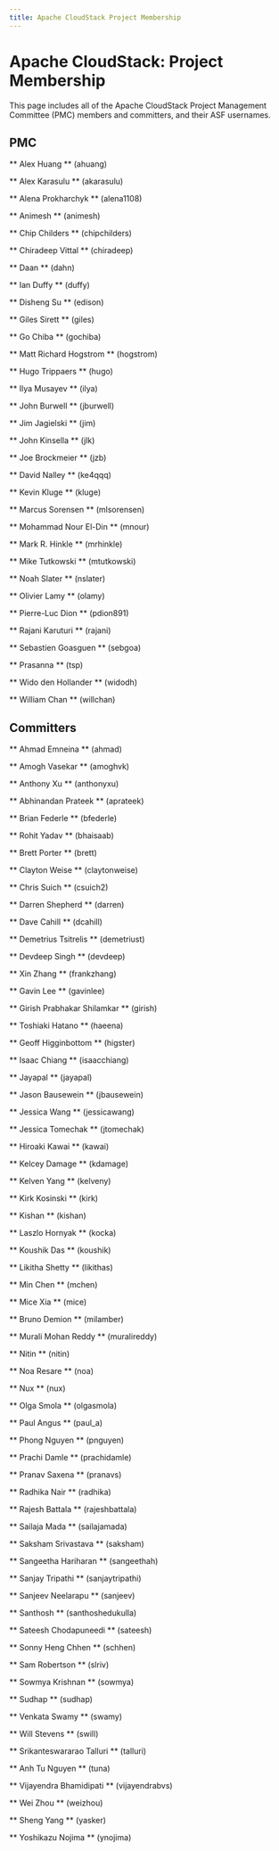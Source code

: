 ```yaml
---
title: Apache CloudStack Project Membership
---
```


<!-- ordering is by username
PMC members are listed in both the PMC member section and the Committer section
--> 

<div class="row">

<div class="col-lg-12">

<div class="page-header">

<h1 id="indicators">Apache CloudStack: Project Membership</h1>

</div>

</div>

</div>

This page includes all of the Apache CloudStack Project Management Committee (PMC) members and committers, and their ASF usernames. 


## PMC 

** Alex Huang ** (ahuang)

** Alex Karasulu ** (akarasulu)

** Alena Prokharchyk ** (alena1108)

** Animesh ** (animesh)

** Chip Childers ** (chipchilders)

** Chiradeep Vittal ** (chiradeep)

** Daan ** (dahn)

** Ian Duffy ** (duffy)

** Disheng Su ** (edison)

** Giles Sirett ** (giles)

** Go Chiba ** (gochiba)

** Matt Richard Hogstrom ** (hogstrom)

** Hugo Trippaers ** (hugo)

** Ilya Musayev ** (ilya)

** John Burwell ** (jburwell)

** Jim Jagielski ** (jim)

** John Kinsella ** (jlk)

** Joe Brockmeier ** (jzb)

** David Nalley ** (ke4qqq)

** Kevin Kluge ** (kluge)

** Marcus Sorensen ** (mlsorensen)

** Mohammad Nour El-Din ** (mnour)

** Mark R. Hinkle ** (mrhinkle)

** Mike Tutkowski ** (mtutkowski)

** Noah Slater ** (nslater)

** Olivier Lamy ** (olamy)

** Pierre-Luc Dion ** (pdion891)

** Rajani Karuturi ** (rajani)

** Sebastien Goasguen ** (sebgoa)

** Prasanna ** (tsp)

** Wido den Hollander ** (widodh)

** William Chan ** (willchan)


## Committers

** Ahmad Emneina ** (ahmad)

** Amogh Vasekar ** (amoghvk)

** Anthony Xu ** (anthonyxu)

** Abhinandan Prateek ** (aprateek)

** Brian Federle ** (bfederle)

** Rohit Yadav ** (bhaisaab)

** Brett Porter ** (brett)

** Clayton Weise ** (claytonweise)

** Chris Suich ** (csuich2)

** Darren Shepherd ** (darren)

** Dave Cahill ** (dcahill)

** Demetrius Tsitrelis ** (demetriust)

** Devdeep Singh ** (devdeep)

** Xin Zhang ** (frankzhang)

** Gavin Lee ** (gavinlee)

** Girish Prabhakar Shilamkar ** (girish)

** Toshiaki Hatano ** (haeena)

** Geoff Higginbottom ** (higster)

** Isaac Chiang ** (isaacchiang)

** Jayapal ** (jayapal)

** Jason Bausewein ** (jbausewein)

** Jessica Wang ** (jessicawang)

** Jessica Tomechak ** (jtomechak)

** Hiroaki Kawai ** (kawai)

** Kelcey Damage ** (kdamage)

** Kelven Yang ** (kelveny)

** Kirk Kosinski ** (kirk)

** Kishan ** (kishan)

** Laszlo Hornyak ** (kocka)

** Koushik Das ** (koushik)

** Likitha Shetty ** (likithas)

** Min Chen ** (mchen)

** Mice Xia ** (mice)

** Bruno Demion ** (milamber)

** Murali Mohan Reddy ** (muralireddy)

** Nitin ** (nitin)

** Noa Resare ** (noa)

** Nux ** (nux)

** Olga Smola ** (olgasmola)

** Paul Angus ** (paul_a)

** Phong Nguyen ** (pnguyen)

** Prachi Damle ** (prachidamle)

** Pranav Saxena ** (pranavs)

** Radhika Nair ** (radhika)

** Rajesh Battala ** (rajeshbattala)

** Sailaja Mada ** (sailajamada)

** Saksham Srivastava ** (saksham)

** Sangeetha Hariharan ** (sangeethah)

** Sanjay Tripathi ** (sanjaytripathi)

** Sanjeev Neelarapu ** (sanjeev)

** Santhosh ** (santhoshedukulla)

** Sateesh Chodapuneedi ** (sateesh)

** Sonny Heng Chhen ** (schhen)

** Sam Robertson ** (slriv)

** Sowmya Krishnan ** (sowmya)

** Sudhap ** (sudhap)

** Venkata Swamy ** (swamy)

** Will Stevens ** (swill)

** Srikanteswararao Talluri ** (talluri)

** Anh Tu Nguyen ** (tuna)

** Vijayendra Bhamidipati ** (vijayendrabvs)

** Wei Zhou ** (weizhou)

** Sheng Yang ** (yasker)

** Yoshikazu Nojima ** (ynojima)
